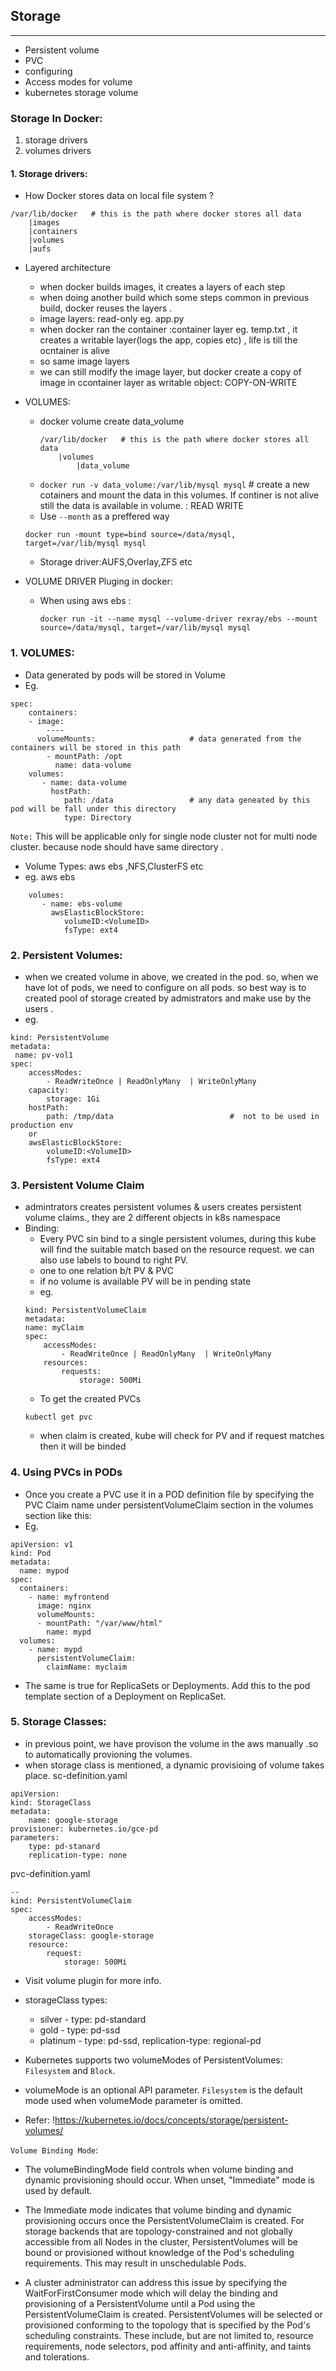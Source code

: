 ## Storage
---
- Persistent volume
- PVC
- configuring
- Access modes for volume
- kubernetes storage volume

### Storage In Docker:
1.  storage drivers
2.  volumes drivers

#### 1. Storage drivers:
- How Docker stores data on local file system ?
```
/var/lib/docker   # this is the path where docker stores all data
    |images
    |containers
    |volumes
    |aufs
```
- Layered architecture
    - when docker builds images, it creates a layers of each step
    - when doing another build which some steps common in previous build, docker reuses the layers .
    - image layers: read-only eg. app.py
    - when docker ran the container :container layer eg. temp.txt ,  it creates a writable layer(logs the app, copies etc) , life is till the ocntainer is alive
    - so same image layers
    - we can still modify the image layer, but docker create a copy of image in ccontainer layer as writable object: COPY-ON-WRITE

- VOLUMES:
    - docker volume create data_volume
        ```
        /var/lib/docker   # this is the path where docker stores all data
            |volumes
                |data_volume
        ```
    - `docker run -v data_volume:/var/lib/mysql mysql`    # create a new cotainers and mount the data in this volumes. If continer is not alive still the data is available in volume. : READ WRITE 
    - Use `--month` as a preffered way 
    ```
    docker run -mount type=bind source=/data/mysql, target=/var/lib/mysql mysql
    ```
    - Storage driver:AUFS,Overlay,ZFS etc

- VOLUME DRIVER Pluging in docker:
    - When using aws ebs :
        ```
        docker run -it --name mysql --volume-driver rexray/ebs --mount source=/data/mysql, target=/var/lib/mysql mysql
        ```

### 1. VOLUMES:
- Data generated by pods will be stored in Volume
- Eg.
```
spec:
    containers:
    - image:
        ----
      volumeMounts:                     # data generated from the containers will be stored in this path
        - mountPath: /opt
          name: data-volume
    volumes:
       - name: data-volume
         hostPath:
            path: /data                 # any data geneated by this pod will be fall under this directory
            type: Directory
```
`Note:` This will be applicable only for single node cluster not for multi node cluster. because node should have same directory .

- Volume Types: aws ebs ,NFS,ClusterFS etc
- eg. aws ebs
```
    volumes:
       - name: ebs-volume
         awsElasticBlockStore:
            volumeID:<VolumeID>
            fsType: ext4 
```

### 2. Persistent Volumes:
- when we created volume in above, we created in the pod. so, when we have lot of pods, we need to configure on all pods. so best way is to created pool of storage created by admistrators and make use by the users .
- eg.
```
kind: PersistentVolume
metadata:
 name: pv-vol1
spec:
    accessModes:
        - ReadWriteOnce | ReadOnlyMany  | WriteOnlyMany
    capacity:
        storage: 1Gi
    hostPath:
        path: /tmp/data                          #  not to be used in production env 
    or 
    awsElasticBlockStore:
        volumeID:<VolumeID>
        fsType: ext4   
```

### 3. Persistent Volume Claim
- admintrators creates persistent volumes & users creates persistent volume claims., they are 2 different objects in k8s namespace
- Binding:
    - Every PVC sin bind to a single persistent volumes, during this kube will find the suitable match based on the resource request. we can also use labels to bound to right PV.
    - one to one relation b/t PV & PVC
    - if no volume is available PV will be in pending state
    - eg.
    ```
    kind: PersistentVolumeClaim
    metadata:
    name: myClaim
    spec:
        accessModes:
            - ReadWriteOnce | ReadOnlyMany  | WriteOnlyMany
        resources:
            requests:
                storage: 500Mi 
    ```
    - To get the created PVCs
    ```
    kubectl get pvc 
    ```
    - when claim is created, kube will check for PV and if request matches then it will be binded

### 4. Using PVCs in PODs

- Once you create a PVC use it in a POD definition file by specifying the PVC Claim name under persistentVolumeClaim section in the volumes section like this:
- Eg.
```
apiVersion: v1
kind: Pod
metadata:
  name: mypod
spec:
  containers:
    - name: myfrontend
      image: nginx
      volumeMounts:
      - mountPath: "/var/www/html"
        name: mypd
  volumes:
    - name: mypd
      persistentVolumeClaim:
        claimName: myclaim
```
- The same is true for ReplicaSets or Deployments. Add this to the pod template section of a Deployment on ReplicaSet.

### 5. Storage Classes:
- in previous point, we have provison the volume in the aws manually .so to automatically provioning the volumes.
- when storage class is mentioned, a dynamic provisioing of volume takes place.
sc-definition.yaml
```
apiVersion:
kind: StorageClass
metadata:
    name: google-storage
provisioner: kubernetes.io/gce-pd
parameters:
    type: pd-stanard
    replication-type: none
```

pvc-definition.yaml
```
--
kind: PersistentVolumeClaim
spec:
    accessModes:
        - ReadWriteOnce
    storageClass: google-storage
    resource:
        request:
            storage: 500Mi
```

- Visit volume plugin for more info.

- storageClass types:
    - silver  -  type: pd-standard
    - gold -  type: pd-ssd
    - platinum - type: pd-ssd, replication-type: regional-pd

- Kubernetes supports two volumeModes of PersistentVolumes: `Filesystem` and `Block`.

- volumeMode is an optional API parameter. `Filesystem` is the default mode used when volumeMode parameter is omitted.


- Refer: !https://kubernetes.io/docs/concepts/storage/persistent-volumes/

`Volume Binding Mode`:
- The volumeBindingMode field controls when volume binding and dynamic provisioning should occur. When unset, "Immediate" mode is used by default.

- The Immediate mode indicates that volume binding and dynamic provisioning occurs once the PersistentVolumeClaim is created. For storage backends that are topology-constrained and not globally accessible from all Nodes in the cluster, PersistentVolumes will be bound or provisioned without knowledge of the Pod's scheduling requirements. This may result in unschedulable Pods.

- A cluster administrator can address this issue by specifying the WaitForFirstConsumer mode which will delay the binding and provisioning of a PersistentVolume until a Pod using the PersistentVolumeClaim is created. PersistentVolumes will be selected or provisioned conforming to the topology that is specified by the Pod's scheduling constraints. These include, but are not limited to, resource requirements, node selectors, pod affinity and anti-affinity, and taints and tolerations.